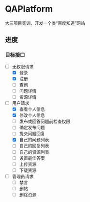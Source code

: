 # QAPlatform
大三项目实训，开发一个类“百度知道”网站

## 进度
### 目标接口

- [ ] 无权限请求
  - [x] 登录
  - [x] 注册
  - [ ] 查询
  - [ ] 问题详情
  - [ ] 资源详情
- [ ] 用户请求
  - [x] 查看个人信息
  - [x] 修改个人信息
  - [ ] 发布或回答问题前检查权限
  - [ ] 确定发布问题
  - [ ] 提交问题回复
  - [x] 自己的问题列表
  - [ ] 自己的回复列表
  - [ ] 自己的资源列表
  - [ ] 设置最佳答案
  - [ ] 上传资源
  - [ ] 下载资源
- [ ] 管理员请求
  - [ ] 禁言
  - [ ] 删帖
  - [ ] 删除资源
